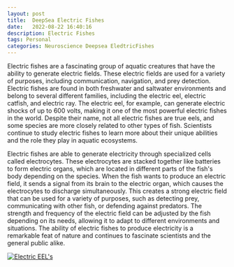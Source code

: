 ```yaml
---
layout: post
title:  DeepSea Electric Fishes
date:   2022-08-22 16:40:16
description: Electric Fishes
tags: Personal
categories: Neuroscience Deepsea EledtricFishes
---
```


Electric fishes are a fascinating group of aquatic creatures that have the ability to generate electric fields. These electric fields are used for a variety of purposes, including communication, navigation, and prey detection. Electric fishes are found in both freshwater and saltwater environments and belong to several different families, including the electric eel, electric catfish, and electric ray. The electric eel, for example, can generate electric shocks of up to 600 volts, making it one of the most powerful electric fishes in the world. Despite their name, not all electric fishes are true eels, and some species are more closely related to other types of fish. Scientists continue to study electric fishes to learn more about their unique abilities and the role they play in aquatic ecosystems.


Electric fishes are able to generate electricity through specialized cells called electrocytes. These electrocytes are stacked together like batteries to form electric organs, which are located in different parts of the fish's body depending on the species. When the fish wants to produce an electric field, it sends a signal from its brain to the electric organ, which causes the electrocytes to discharge simultaneously. This creates a strong electric field that can be used for a variety of purposes, such as detecting prey, communicating with other fish, or defending against predators. The strength and frequency of the electric field can be adjusted by the fish depending on its needs, allowing it to adapt to different environments and situations. The ability of electric fishes to produce electricity is a remarkable feat of nature and continues to fascinate scientists and the general public alike.


[![Electric EEL's](https://img.youtube.com/vi/z0M7_HPSi14/0.jpg)](https://www.youtube.com/watch?v=z0M7_HPSi14&pp=ygUNZWxlY3RyaWMgZWVscw%3D%3D)


